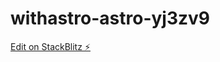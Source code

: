 # withastro-astro-yj3zv9

[Edit on StackBlitz ⚡️](https://stackblitz.com/edit/withastro-astro-yj3zv9)